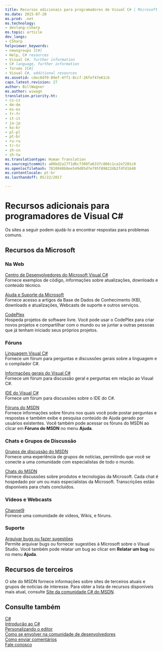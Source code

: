 ```yaml
---
title: Recursos adicionais para programadores de Visual C# | Microsoft Docs
ms.date: 2015-07-20
ms.prod: .net
ms.technology:
- devlang-csharp
ms.topic: article
dev_langs:
- CSharp
helpviewer_keywords:
- newsgroups [C#]
- Help, C# resources
- Visual C#, further information
- C# language, further information
- forums [C#]
- Visual C#, additional resources
ms.assetid: cdec0df0-89ef-4ff1-8ccf-26fef47e61cb
caps.latest.revision: 27
author: BillWagner
ms.author: wiwagn
translation.priority.ht:
- cs-cz
- de-de
- es-es
- fr-fr
- it-it
- ja-jp
- ko-kr
- pl-pl
- pt-br
- ru-ru
- tr-tr
- zh-cn
- zh-tw
ms.translationtype: Human Translation
ms.sourcegitcommit: a06bd2a17f1d6c7308fa6337c866c1ca2e7281c0
ms.openlocfilehash: 7810948b8ee549d05d7e795f89822db2fdfd1648
ms.contentlocale: pt-br
ms.lasthandoff: 05/22/2017

---
```

# <a name="additional-resources-for-visual-c-programmers"></a>Recursos adicionais para programadores de Visual C#
Os sites a seguir podem ajudá-lo a encontrar respostas para problemas comuns.  
  
## <a name="microsoft-resources"></a>Recursos da Microsoft  
  
### <a name="on-the-web"></a>Na Web  
 [Centro de Desenvolvedores do Microsoft Visual C#](http://go.microsoft.com/fwlink/?LinkId=47811)  
 Fornece exemplos de código, informações sobre atualizações, downloads e conteúdo técnico.  
  
 [Ajuda e Suporte da Microsoft](http://go.microsoft.com/fwlink/?LinkID=108287)  
 Fornece acesso a artigos da Base de Dados de Conhecimento (KB), downloads e atualizações, Webcasts de suporte e outros serviços.  
  
 [CodePlex](http://go.microsoft.com/fwlink/?LinkId=137330)  
 Hospeda projetos de software livre. Você pode usar o CodePlex para criar novos projetos e compartilhar com o mundo ou se juntar a outras pessoas que já tenham iniciado seus próprios projetos.  
  
### <a name="forums"></a>Fóruns  
 [Linguagem Visual C#](http://go.microsoft.com/fwlink/?LinkId=165947)  
 Fornece um fórum para perguntas e discussões gerais sobre a linguagem e o compilador C#.  
  
 [Informações gerais do Visual C#](http://go.microsoft.com/fwlink/?LinkId=165948)  
 Fornece um fórum para discussão geral e perguntas em relação ao Visual C#.  
  
 [IDE do Visual C#](http://go.microsoft.com/fwlink/?LinkId=165951)  
 Fornece um fórum para discussões sobre o IDE do C#.  
  
 [Fóruns do MSDN](http://go.microsoft.com/fwlink/?LinkId=157697)  
 Fornece informações sobre fóruns nos quais você pode postar perguntas e respostas e também exibe e pesquisa conteúdo de Ajuda gerado por usuários existentes. Você também pode acessar os fóruns do MSDN ao clicar em **Fóruns do MSDN** no menu **Ajuda**.  
  
### <a name="chats-and-discussion-groups"></a>Chats e Grupos de Discussão  
 [Grupos de discussão do MSDN](http://go.microsoft.com/fwlink/?LinkId=145961)  
 Fornece uma experiência de grupos de notícias, permitindo que você se conecte a uma comunidade com especialistas de todo o mundo.  
  
 [Chats do MSDN](http://go.microsoft.com/fwlink/?LinkId=145962)  
 Fornece discussões sobre produtos e tecnologias da Microsoft. Cada chat é hospedado por um ou mais especialistas da Microsoft. Transcrições estão disponíveis para chats concluídos.  
  
### <a name="videos-and-webcasts"></a>Vídeos e Webcasts  
 [Channel9](http://go.microsoft.com/fwlink/?LinkID=123827)  
 Fornece uma comunidade de vídeos, Wikis, e fóruns.  
  
### <a name="support"></a>Suporte  
 [Arquivar bugs ou fazer sugestões](http://go.microsoft.com/fwlink/?LinkID=79804)  
 Permite arquivar bugs ou fornecer sugestões à Microsoft sobre o Visual Studio. Você também pode relatar um bug ao clicar em **Relatar um bug** ou no menu **Ajuda**.  
  
## <a name="third-party-resources"></a>Recursos de terceiros  
 O site do MSDN fornece informações sobre sites de terceiros atuais e grupos de notícias de interesse. Para obter a lista de recursos disponíveis mais atual, consulte [Site da comunidade C# do MSDN](http://go.microsoft.com/fwlink/?LinkId=165945).  
  
## <a name="see-also"></a>Consulte também  
 [C#](../../csharp/csharp.md)   
 [Introdução ao C#](../../csharp/getting-started/getting-started-with-csharp.md)   
 [Personalizando o editor](https://docs.microsoft.com/visualstudio/ide/customizing-the-editor)   
 [Como se envolver na comunidade de desenvolvedores](http://msdn.microsoft.com/library/f1503d98-7a64-41b6-a6c7-0e42a533e9c5)   
 [Como enviar comentários](http://msdn.microsoft.com/library/c9f1dd8f-bcb6-40ac-b896-1e9eca0bb209)   
 [Fale conosco](https://docs.microsoft.com/visualstudio/ide/talk-to-us)
